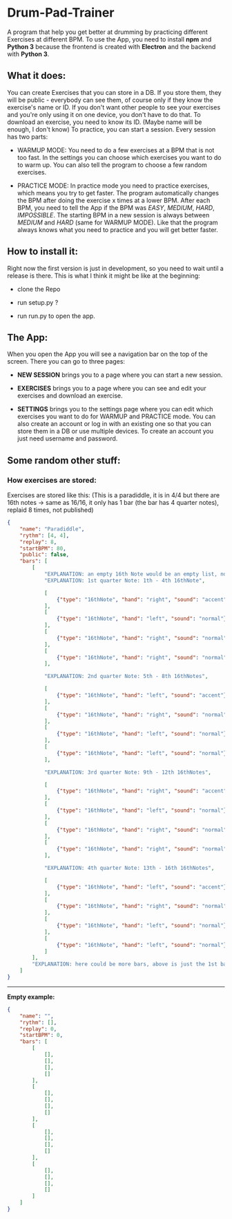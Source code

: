 # Drum-Pad-Trainer
 
A program that help you get better at drumming by practicing different Exercises at different BPM.
To use the App, you need to install **npm** and **Python 3** because the frontend is created with **Electron**
and the backend with **Python 3**.

## What it does:

You can create Exercises that you can store in a DB. If you store them, they will be public - everybody
can see them, of course only if they know the exercise's name or ID. If you don't want other people to
see your exercises and you're only using it on one device, you don't have to do that. To download an exercise,
you need to know its ID. (Maybe name will be enough, I don't know)
To practice, you can start a session. Every session has two parts:

- WARMUP MODE: You need to do a few exercises at a BPM that is not too fast. In the settings you can
choose which exercises you want to do to warm up. You can also tell the program to choose a few random exercises.

- PRACTICE MODE: In practice mode you need to practice exercises, which means you try to get faster. The
program automatically changes the BPM after doing the exercise x times at a lower BPM. After each BPM,
you need to tell the App if the BPM was *EASY*, *MEDIUM*, *HARD*, *IMPOSSIBLE*. The starting BPM in a new
session is always between *MEDIUM* and *HARD* (same for WARMUP MODE). Like that the program always knows
what you need to practice and you will get better faster.

## How to install it:

Right now the first version is just in development, so you need to wait until a release is there.
This is what I think it might be like at the beginning:

- clone the Repo

- run setup.py ?

- run run.py to open the app.

## The App:

When you open the App you will see a navigation bar on the top of the screen. There you can go to three pages:

- **NEW SESSION** brings you to a page where you can start a new session.

- **EXERCISES** brings you to a page where you can see and edit your exercises and download an exercise.

- **SETTINGS** brings you to the settings page where you can edit which exercises you want to do for WARMUP and PRACTICE mode.
You can also create an account or log in with an existing one so that you can store them in a DB or use multiple devices.
To create an account you just need username and password.

## Some random other stuff:

### How exercises are stored:

Exercises are stored like this: (This is a paradiddle, it is in 4/4 but there are 16th notes -> same as 16/16,
it only has 1 bar (the bar has 4 quarter notes), replaid 8 times, not published)

```json
{
    "name": "Paradiddle",
    "rythm": [4, 4],
    "replay": 8,
    "startBPM": 80,
    "public": false,
    "bars": [
        [
            "EXPLANATION: an empty 16th Note would be an empty list, not no list at all!"
            "EXPLANATION: 1st quarter Note: 1th - 4th 16thNote",

            [
                {"type": "16thNote", "hand": "right", "sound": "accent"}
            ],
            [
                {"type": "16thNote", "hand": "left", "sound": "normal"}
            ],
            [
                {"type": "16thNote", "hand": "right", "sound": "normal"}
            ],
            [
                {"type": "16thNote", "hand": "right", "sound": "normal"}
            ],

            "EXPLANATION: 2nd quarter Note: 5th - 8th 16thNotes",

            [
                {"type": "16thNote", "hand": "left", "sound": "accent"}
            ],
            [
                {"type": "16thNote", "hand": "right", "sound": "normal"}
            ],
            [
                {"type": "16thNote", "hand": "left", "sound": "normal"}
            ],
            [
                {"type": "16thNote", "hand": "left", "sound": "normal"}
            ],

            "EXPLANATION: 3rd quarter Note: 9th - 12th 16thNotes",

            [
                {"type": "16thNote", "hand": "right", "sound": "accent"}
            ],
            [
                {"type": "16thNote", "hand": "left", "sound": "normal"}
            ],
            [
                {"type": "16thNote", "hand": "right", "sound": "normal"}
            ],
            [
                {"type": "16thNote", "hand": "right", "sound": "normal"}
            ],

            "EXPLANATION: 4th quarter Note: 13th - 16th 16thNotes",

            [
                {"type": "16thNote", "hand": "left", "sound": "accent"}
            ],
            [
                {"type": "16thNote", "hand": "right", "sound": "normal"}
            ],
            [
                {"type": "16thNote", "hand": "left", "sound": "normal"}
            ],
            [
                {"type": "16thNote", "hand": "left", "sound": "normal"}
            ]
        ],
        "EXPLANATION: here could be more bars, above is just the 1st bar"
    ]
}
```

-------------------

**Empty example:**

```json
{
    "name": "",
    "rythm": [],
    "replay": 0,
    "startBPM": 0,
    "bars": [
        [
            [],
            [],
            [],
            []
        ],
        [
            [],
            [],
            [],
            []
        ],
        [
            [],
            [],
            [],
            []
        ],
        [
            [],
            [],
            [],
            []
        ]
    ]
}
```
